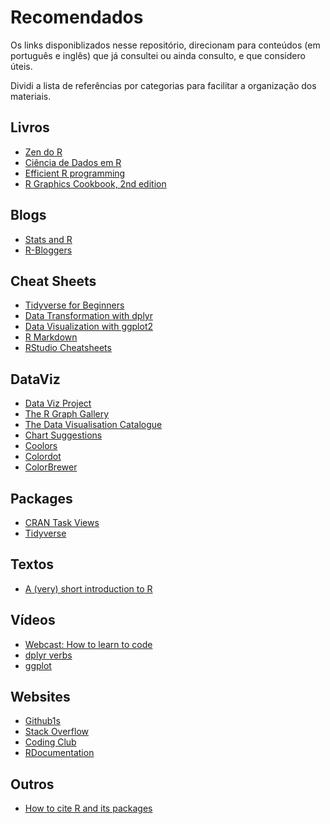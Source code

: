# Recomendados

Os links disponiblizados nesse repositório, direcionam para conteúdos (em português e inglês) 
que já consultei ou ainda consulto, e que considero úteis.

Dividi a lista de referências por categorias para facilitar a organização dos materiais.

## Livros

- [Zen do R](https://curso-r.github.io/zen-do-r/index.html)
- [Ciência de Dados em R](https://livro.curso-r.com/index.html)
- [Efficient R programming](https://csgillespie.github.io/efficientR/)
- [R Graphics Cookbook, 2nd edition](https://r-graphics.org/)

## Blogs

- [Stats and R](https://statsandr.com/)
- [R-Bloggers](https://www.r-bloggers.com)

## Cheat Sheets

- [Tidyverse for Beginners](https://datacamp-community-prod.s3.amazonaws.com/e63a8f6b-2aa3-4006-89e0-badc294b179c)
- [Data Transformation with dplyr](https://cdn.rawgit.com/rstudio/cheatsheets/85b5a5e2/data-transformation.pdf)
- [Data Visualization with ggplot2](https://cdn.rawgit.com/rstudio/cheatsheets/85b5a5e2/data-visualization-2.1.pdf)
- [R Markdown](https://www.rstudio.com/wp-content/uploads/2015/02/rmarkdown-cheatsheet.pdf)
- [RStudio Cheatsheets](https://www.rstudio.com/resources/cheatsheets/)

## DataViz

- [Data Viz Project](https://datavizproject.com/)
- [The R Graph Gallery](http://www.r-graph-gallery.com/)
- [The Data Visualisation Catalogue](https://datavizcatalogue.com/about.html)
- [Chart Suggestions](https://extremepresentation.typepad.com/files/choosing-a-good-chart-09.pdf)
- [Coolors](https://coolors.co/)
- [Colordot](https://color.hailpixel.com/#)
- [ColorBrewer](https://colorbrewer2.org/#type=sequential&scheme=BuGn&n=3)

## Packages

- [CRAN Task Views](https://cran.r-project.org/web/views/)
- [Tidyverse](https://www.tidyverse.org/)

## Textos

- [A (very) short introduction to R](https://cran.r-project.org/doc/contrib/Torfs+Brauer-Short-R-Intro.pdf)

## Vídeos

- [Webcast: How to learn to code](https://www.nature.com/articles/d41586-021-01638-z)
- [dplyr verbs](https://calmcode.io/dplyr-verbs/introduction.html)
- [ggplot](https://calmcode.io/ggplot/introduction.html)

## Websites

- [Github1s](https://calmcode.io/websites/github1s.html)
- [Stack Overflow](https://stackoverflow.com/)
- [Coding Club](https://ourcodingclub.github.io/)
- [RDocumentation](https://www.rdocumentation.org/)

## Outros

- [How to cite R and its packages](http://www.blopig.com/blog/2013/07/citing-r-packages-in-your-thesispaperassignments/)
